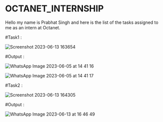 # OCTANET_INTERNSHIP
Hello my name is Prabhat Singh and here is the list of the tasks assigned to me as an intern at Octanet.   


#Task1 : 

![Screenshot 2023-06-13 163654](https://github.com/PrabhatSingh0607/OCTANET_JUNE/assets/118503589/77183b1d-9fd7-4d0a-a52c-d5f5e2d6df48)



#Output : 


![WhatsApp Image 2023-06-05 at 14 41 16](https://github.com/PrabhatSingh0607/OCTANET_JUNE/assets/118503589/0b5e95f4-fae2-44f0-94c5-a041d4aa44e4) 

![WhatsApp Image 2023-06-05 at 14 41 17](https://github.com/PrabhatSingh0607/OCTANET_JUNE/assets/118503589/7de8be97-0638-400f-9f8c-4851f478ad12)

#Task2 : 

![Screenshot 2023-06-13 164305](https://github.com/PrabhatSingh0607/OCTANET_JUNE/assets/118503589/48402195-080f-4201-9898-2fe8cf50d066)

#Output : 

![WhatsApp Image 2023-06-13 at 16 46 49](https://github.com/PrabhatSingh0607/OCTANET_JUNE/assets/118503589/d0cc1dfa-929c-421d-b17c-533316fcdc1e)
